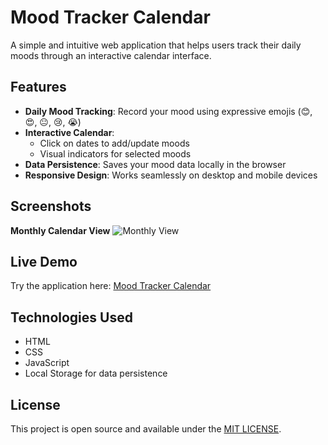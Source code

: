 # Mood Tracker Calendar

A simple and intuitive web application that helps users track their daily moods through an interactive calendar interface.

## Features

*   **Daily Mood Tracking**: Record your mood using expressive emojis (😊, 😍, 😐, 😢, 😭)
*   **Interactive Calendar**:
    *   Click on dates to add/update moods
    *   Visual indicators for selected moods
*   **Data Persistence**: Saves your mood data locally in the browser
*   **Responsive Design**: Works seamlessly on desktop and mobile devices

## Screenshots

**Monthly Calendar View** ![Monthly View]()

## Live Demo

Try the application here: [Mood Tracker Calendar](cool-taiyaki-df2deb.netlify.app)

## Technologies Used

*   HTML
*   CSS
*   JavaScript 
*   Local Storage for data persistence

## License

This project is open source and available under the [MIT LICENSE](/LICENSE).
